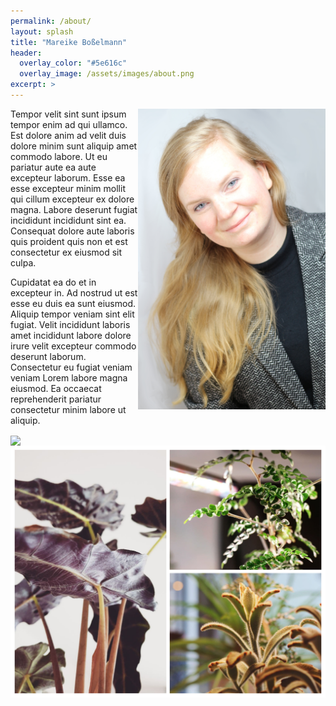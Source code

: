 ```yaml
---
permalink: /about/
layout: splash
title: "Mareike Boßelmann"
header:
  overlay_color: "#5e616c"
  overlay_image: /assets/images/about.png
excerpt: >
---
```


<img align="right" width="300" src="https://github.com/mbosselmann/portfolio/blob/master/assets/images/bild1klein.JPG?raw=true">

Tempor velit sint sunt ipsum tempor enim ad qui ullamco. Est dolore anim ad velit duis dolore minim sunt aliquip amet commodo labore. Ut eu pariatur aute ea aute excepteur laborum. Esse ea esse excepteur minim mollit qui cillum excepteur ex dolore magna. Labore deserunt fugiat incididunt incididunt sint ea. Consequat dolore aute laboris quis proident quis non et est consectetur ex eiusmod sit culpa.

Cupidatat ea do et in excepteur in. Ad nostrud ut est esse eu duis ea sunt eiusmod. Aliquip tempor veniam sint elit fugiat. Velit incididunt laboris amet incididunt labore dolore irure velit excepteur commodo deserunt laborum. Consectetur eu fugiat veniam veniam Lorem labore magna eiusmod. Ea occaecat reprehenderit pariatur consectetur minim labore ut aliquip.

<img align="center" width="1500" src="https://github.com/mbosselmann/portfolio/blob/master/assets/images/about01.png?raw=true">
<img align="center" width="1500" src="https://github.com/mbosselmann/portfolio/blob/master/assets/images/about02.png?raw=true">

